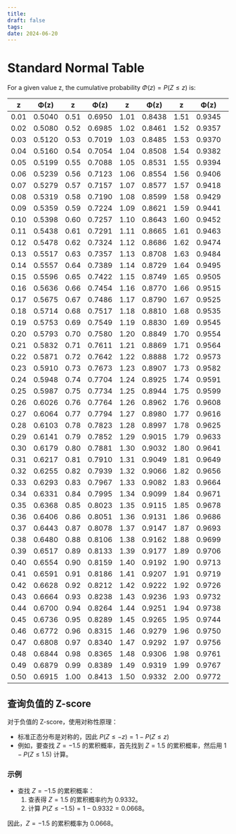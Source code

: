 ```yaml
---
title: 
draft: false
tags: 
date: 2024-06-20
---
```

# Standard Normal Table

For a given value z, the cumulative probability $\Phi(z) = P (Z \leq z)$ is:

| z   | Φ(z)  | z   | Φ(z)  | z   | Φ(z)  | z   | Φ(z)  | z   | Φ(z)  | z   | Φ(z)  |
|-----|-------|-----|-------|-----|-------|-----|-------|-----|-------|-----|-------|
| 0.01| 0.5040| 0.51| 0.6950| 1.01| 0.8438| 1.51| 0.9345| 2.01| 0.9778| 2.51| 0.9940|
| 0.02| 0.5080| 0.52| 0.6985| 1.02| 0.8461| 1.52| 0.9357| 2.02| 0.9783| 2.52| 0.9941|
| 0.03| 0.5120| 0.53| 0.7019| 1.03| 0.8485| 1.53| 0.9370| 2.03| 0.9788| 2.53| 0.9943|
| 0.04| 0.5160| 0.54| 0.7054| 1.04| 0.8508| 1.54| 0.9382| 2.04| 0.9793| 2.54| 0.9945|
| 0.05| 0.5199| 0.55| 0.7088| 1.05| 0.8531| 1.55| 0.9394| 2.05| 0.9798| 2.55| 0.9946|
| 0.06| 0.5239| 0.56| 0.7123| 1.06| 0.8554| 1.56| 0.9406| 2.06| 0.9803| 2.56| 0.9948|
| 0.07| 0.5279| 0.57| 0.7157| 1.07| 0.8577| 1.57| 0.9418| 2.07| 0.9808| 2.57| 0.9949|
| 0.08| 0.5319| 0.58| 0.7190| 1.08| 0.8599| 1.58| 0.9429| 2.08| 0.9812| 2.58| 0.9951|
| 0.09| 0.5359| 0.59| 0.7224| 1.09| 0.8621| 1.59| 0.9441| 2.09| 0.9817| 2.59| 0.9952|
| 0.10| 0.5398| 0.60| 0.7257| 1.10| 0.8643| 1.60| 0.9452| 2.10| 0.9821| 2.60| 0.9953|
| 0.11| 0.5438| 0.61| 0.7291| 1.11| 0.8665| 1.61| 0.9463| 2.11| 0.9826| 2.61| 0.9955|
| 0.12| 0.5478| 0.62| 0.7324| 1.12| 0.8686| 1.62| 0.9474| 2.12| 0.9830| 2.62| 0.9956|
| 0.13| 0.5517| 0.63| 0.7357| 1.13| 0.8708| 1.63| 0.9484| 2.13| 0.9834| 2.63| 0.9957|
| 0.14| 0.5557| 0.64| 0.7389| 1.14| 0.8729| 1.64| 0.9495| 2.14| 0.9838| 2.64| 0.9959|
| 0.15| 0.5596| 0.65| 0.7422| 1.15| 0.8749| 1.65| 0.9505| 2.15| 0.9842| 2.65| 0.9960|
| 0.16| 0.5636| 0.66| 0.7454| 1.16| 0.8770| 1.66| 0.9515| 2.16| 0.9846| 2.66| 0.9961|
| 0.17| 0.5675| 0.67| 0.7486| 1.17| 0.8790| 1.67| 0.9525| 2.17| 0.9850| 2.67| 0.9962|
| 0.18| 0.5714| 0.68| 0.7517| 1.18| 0.8810| 1.68| 0.9535| 2.18| 0.9854| 2.68| 0.9963|
| 0.19| 0.5753| 0.69| 0.7549| 1.19| 0.8830| 1.69| 0.9545| 2.19| 0.9857| 2.69| 0.9964|
| 0.20| 0.5793| 0.70| 0.7580| 1.20| 0.8849| 1.70| 0.9554| 2.20| 0.9861| 2.70| 0.9965|
| 0.21| 0.5832| 0.71| 0.7611| 1.21| 0.8869| 1.71| 0.9564| 2.21| 0.9864| 2.71| 0.9966|
| 0.22| 0.5871| 0.72| 0.7642| 1.22| 0.8888| 1.72| 0.9573| 2.22| 0.9868| 2.72| 0.9967|
| 0.23| 0.5910| 0.73| 0.7673| 1.23| 0.8907| 1.73| 0.9582| 2.23| 0.9871| 2.73| 0.9968|
| 0.24| 0.5948| 0.74| 0.7704| 1.24| 0.8925| 1.74| 0.9591| 2.24| 0.9875| 2.74| 0.9969|
| 0.25| 0.5987| 0.75| 0.7734| 1.25| 0.8944| 1.75| 0.9599| 2.25| 0.9878| 2.75| 0.9970|
| 0.26| 0.6026| 0.76| 0.7764| 1.26| 0.8962| 1.76| 0.9608| 2.26| 0.9881| 2.76| 0.9971|
| 0.27| 0.6064| 0.77| 0.7794| 1.27| 0.8980| 1.77| 0.9616| 2.27| 0.9884| 2.77| 0.9972|
| 0.28| 0.6103| 0.78| 0.7823| 1.28| 0.8997| 1.78| 0.9625| 2.28| 0.9887| 2.78| 0.9973|
| 0.29| 0.6141| 0.79| 0.7852| 1.29| 0.9015| 1.79| 0.9633| 2.29| 0.9890| 2.79| 0.9974|
| 0.30| 0.6179| 0.80| 0.7881| 1.30| 0.9032| 1.80| 0.9641| 2.30| 0.9893| 2.80| 0.9974|
| 0.31| 0.6217| 0.81| 0.7910| 1.31| 0.9049| 1.81| 0.9649| 2.31| 0.9896| 2.81| 0.9975|
| 0.32| 0.6255| 0.82| 0.7939| 1.32| 0.9066| 1.82| 0.9656| 2.32| 0.9898| 2.82| 0.9976|
| 0.33| 0.6293| 0.83| 0.7967| 1.33| 0.9082| 1.83| 0.9664| 2.33| 0.9901| 2.83| 0.9977|
| 0.34| 0.6331| 0.84| 0.7995| 1.34| 0.9099| 1.84| 0.9671| 2.34| 0.9904| 2.84| 0.9977|
| 0.35| 0.6368| 0.85| 0.8023| 1.35| 0.9115| 1.85| 0.9678| 2.35| 0.9906| 2.85| 0.9978|
| 0.36| 0.6406| 0.86| 0.8051| 1.36| 0.9131| 1.86| 0.9686| 2.36| 0.9909| 2.86| 0.9979|
| 0.37| 0.6443| 0.87| 0.8078| 1.37| 0.9147| 1.87| 0.9693| 2.37| 0.9911| 2.87| 0.9979|
| 0.38| 0.6480| 0.88| 0.8106| 1.38| 0.9162| 1.88| 0.9699| 2.38| 0.9913| 2.88| 0.9980|
| 0.39| 0.6517| 0.89| 0.8133| 1.39| 0.9177| 1.89| 0.9706| 2.39| 0.9916| 2.89| 0.9981|
| 0.40| 0.6554| 0.90| 0.8159| 1.40| 0.9192| 1.90| 0.9713| 2.40| 0.9918| 2.90| 0.9981|
| 0.41| 0.6591| 0.91| 0.8186| 1.41| 0.9207| 1.91| 0.9719| 2.41| 0.9920| 2.91| 0.9982|
| 0.42| 0.6628| 0.92| 0.8212| 1.42| 0.9222| 1.92| 0.9726| 2.42| 0.9922| 2.92| 0.9982|
| 0.43| 0.6664| 0.93| 0.8238| 1.43| 0.9236| 1.93| 0.9732| 2.43| 0.9925| 2.93| 0.9983|
| 0.44| 0.6700| 0.94| 0.8264| 1.44| 0.9251| 1.94| 0.9738| 2.44| 0.9927| 2.94| 0.9984|
| 0.45| 0.6736| 0.95| 0.8289| 1.45| 0.9265| 1.95| 0.9744| 2.45| 0.9929| 2.95| 0.9984|
| 0.46| 0.6772| 0.96| 0.8315| 1.46| 0.9279| 1.96| 0.9750| 2.46| 0.9931| 2.96| 0.9985|
| 0.47| 0.6808| 0.97| 0.8340| 1.47| 0.9292| 1.97| 0.9756| 2.47| 0.9932| 2.97| 0.9985|
| 0.48| 0.6844| 0.98| 0.8365| 1.48| 0.9306| 1.98| 0.9761| 2.48| 0.9934| 2.98| 0.9986|
| 0.49| 0.6879| 0.99| 0.8389| 1.49| 0.9319| 1.99| 0.9767| 2.49| 0.9936| 2.99| 0.9986|
| 0.50| 0.6915| 1.00| 0.8413| 1.50| 0.9332| 2.00| 0.9772| 2.50| 0.9938| 3.00| 0.9987|

## 查询负值的 Z-score

对于负值的 Z-score，使用对称性原理：

- 标准正态分布是对称的，因此 $P(Z \leq -z) = 1 - P(Z \leq z)$
- 例如，要查找 $Z = -1.5$ 的累积概率，首先找到 $Z = 1.5$ 的累积概率，然后用 $1 - P(Z \leq 1.5)$ 计算。

### 示例
- 查找 $Z = -1.5$ 的累积概率：
  1. 查表得 $Z = 1.5$ 的累积概率约为 0.9332。
  2. 计算 $P(Z \leq -1.5) = 1 - 0.9332 = 0.0668$。

因此，$Z = -1.5$ 的累积概率为 0.0668。
